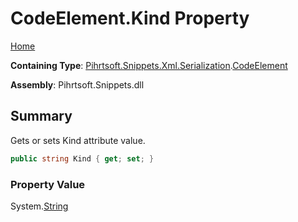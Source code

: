 <a name="_top"></a>

# CodeElement\.Kind Property

[Home](../../../../../../README.md#_top)

**Containing Type**: [Pihrtsoft.Snippets.Xml.Serialization](../../README.md#_top)\.[CodeElement](../README.md#_top)

**Assembly**: Pihrtsoft\.Snippets\.dll

## Summary

Gets or sets Kind attribute value\.

```csharp
public string Kind { get; set; }
```

### Property Value

System\.[String](https://docs.microsoft.com/en-us/dotnet/api/system.string)

